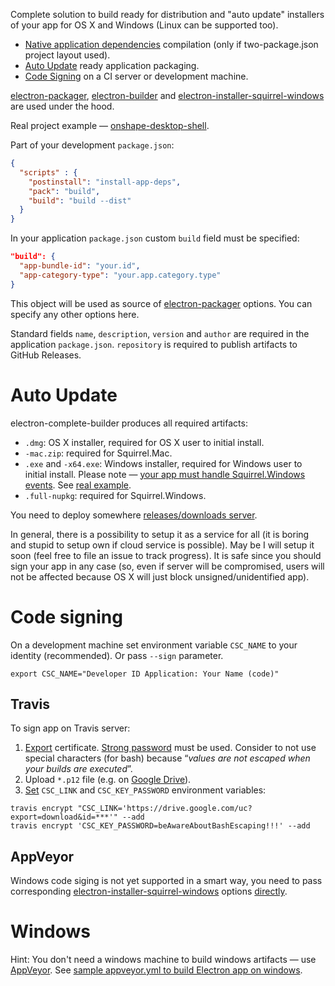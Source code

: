 Complete solution to build ready for distribution and "auto update" installers of your app for OS X and Windows (Linux can be supported too).

* [Native application dependencies](http://electron.atom.io/docs/latest/tutorial/using-native-node-modules/) compilation (only if two-package.json project layout used).
* [Auto Update](#auto-update) ready application packaging.
* [Code Signing](#code-signing) on a CI server or development machine.

[electron-packager](https://github.com/maxogden/electron-packager),
[electron-builder](https://github.com/loopline-systems/electron-builder) and
[electron-installer-squirrel-windows](https://github.com/mongodb-js/electron-installer-squirrel-windows) are used under the hood.

Real project example — [onshape-desktop-shell](https://github.com/develar/onshape-desktop-shell).

Part of your development `package.json`:
```json
{
  "scripts" : {
    "postinstall": "install-app-deps",
    "pack": "build",
    "build": "build --dist"
  }
}
```

In your application `package.json` custom `build` field must be specified:
```json
"build": {
  "app-bundle-id": "your.id",
  "app-category-type": "your.app.category.type"
}
```

This object will be used as source of [electron-packager](https://www.npmjs.com/package/electron-packager) options. You can specify any other options here.

Standard fields `name`, `description`, `version` and `author` are required in the application `package.json`.
`repository` is required to publish artifacts to GitHub Releases.

# Auto Update
electron-complete-builder produces all required artifacts:

* `.dmg`: OS X installer, required for OS X user to initial install.
* `-mac.zip`: required for Squirrel.Mac.
* `.exe` and `-x64.exe`: Windows installer, required for Windows user to initial install. Please note — [your app must handle Squirrel.Windows events](https://github.com/mongodb-js/electron-installer-squirrel-windows#integration). See [real example](https://github.com/develar/onshape-desktop-shell/blob/master/src/WinSquirrelStartupEventHandler.ts). 
* `.full-nupkg`: required for Squirrel.Windows.

You need to deploy somewhere [releases/downloads server](https://github.com/GitbookIO/nuts).

In general, there is a possibility to setup it as a service for all (it is boring and stupid to setup own if cloud service is possible). May be I will setup it soon (feel free to file an issue to track progress). It is safe since you should sign your app in any case (so, even if server will be compromised, users will not be affected because OS X will just block unsigned/unidentified app).

# Code signing
On a development machine set environment variable `CSC_NAME` to your identity (recommended). Or pass `--sign` parameter.
```
export CSC_NAME="Developer ID Application: Your Name (code)"
```

## Travis
To sign app on Travis server:

1. [Export](https://developer.apple.com/library/ios/documentation/IDEs/Conceptual/AppDistributionGuide/MaintainingCertificates/MaintainingCertificates.html#//apple_ref/doc/uid/TP40012582-CH31-SW7) certificate. [Strong password](http://security.stackexchange.com/a/54773) must be used. Consider to not use special characters (for bash) because “*values are not escaped when your builds are executed*”.
2. Upload `*.p12` file (e.g. on [Google Drive](http://www.syncwithtech.org/p/direct-download-link-generator.html)).
3. [Set](https://docs.travis-ci.com/user/environment-variables/#Encrypted-Variables) `CSC_LINK` and `CSC_KEY_PASSWORD` environment variables:
```
travis encrypt "CSC_LINK='https://drive.google.com/uc?export=download&id=***'" --add
travis encrypt 'CSC_KEY_PASSWORD=beAwareAboutBashEscaping!!!' --add
```

## AppVeyor
Windows code siging is not yet supported in a smart way, you need to pass corresponding [electron-installer-squirrel-windows](https://github.com/mongodb-js/electron-installer-squirrel-windows) options [directly](https://github.com/develar/electron-complete-builder/pull/1).

# Windows
Hint: You don't need a windows machine to build windows artifacts — use [AppVeyor](http://www.appveyor.com/). See  [sample appveyor.yml to build Electron app on windows](https://github.com/develar/onshape-desktop-shell/blob/master/appveyor.yml).
